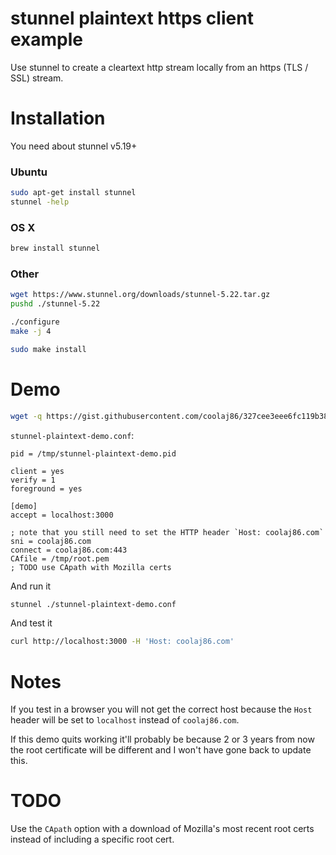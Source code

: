 stunnel plaintext https client example
============================

Use stunnel to create a cleartext http stream locally from an https (TLS / SSL) stream.

Installation
============

You need about stunnel v5.19+

### Ubuntu

```bash
sudo apt-get install stunnel
stunnel -help
```

### OS X

```bash
brew install stunnel
```

### Other

```bash
wget https://www.stunnel.org/downloads/stunnel-5.22.tar.gz
pushd ./stunnel-5.22

./configure
make -j 4

sudo make install
```

Demo
====

```bash
wget -q https://gist.githubusercontent.com/coolaj86/327cee3eee6fc119b389/raw/root.pem -O /tmp/root.pem
```

`stunnel-plaintext-demo.conf`:
```
pid = /tmp/stunnel-plaintext-demo.pid

client = yes
verify = 1
foreground = yes

[demo]
accept = localhost:3000

; note that you still need to set the HTTP header `Host: coolaj86.com`
sni = coolaj86.com
connect = coolaj86.com:443
CAfile = /tmp/root.pem
; TODO use CApath with Mozilla certs
```

And run it

```bash
stunnel ./stunnel-plaintext-demo.conf
```

And test it

```bash
curl http://localhost:3000 -H 'Host: coolaj86.com'
```

Notes
=====

If you test in a browser you will not get the correct host because the `Host` header will be set to `localhost`
instead of `coolaj86.com`.

If this demo quits working it'll probably be because 2 or 3 years from now the root certificate will be different
and I won't have gone back to update this.

TODO
====

Use the `CApath` option with a download of Mozilla's most recent root certs instead of including a specific root cert.
